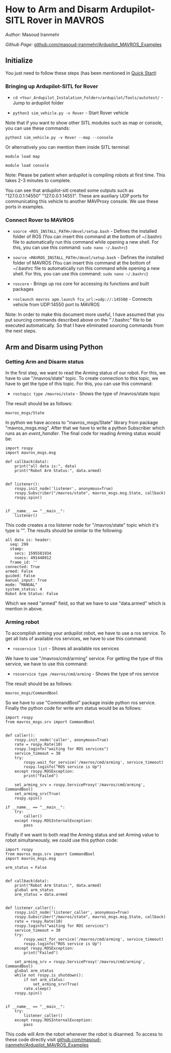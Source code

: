 # How to Arm and Disarm Ardupilot-SITL Rover in MAVROS 

*Author:* Masoud Iranmehr

*Github Page:* [github.com/masoud-iranmehr/Ardupilot_MAVROS_Examples](https://github.com/masoud-iranmehr/Ardupilot_MAVROS_Examples)

## Initialize
You just need to follow these steps (has been mentioned in [Quick Start](index.md))

### Bringing up Ardupilot-SITL for Rover

* `cd <Your_Ardupilot_Instalation_Folder>/ardupilot/Tools/autotest/` - Jump to ardupilot folder

* `python3 sim_vehicle.py -v Rover` - Start Rover vehicle

Note that if you want to show other SITL modules such as map or console, you can use these commands:

    python3 sim_vehicle.py -v Rover --map --console
    
Or alternatively you can mention them inside SITL terminal:

    module load map
    
    module load console

Note: Please be patient when ardupilot is compiling robots at first time. This takes 2-3 minutes to complete.

You can see that ardupilot-sitl created some outputs such as "127.0.0.1:14550" "127.0.0.1:14551". These are auxiliary UDP ports for communicating this vehicle to another MAVProxy console. We use these ports in examples.    

### Connect Rover to MAVROS

* `source <ROS_INSTALL_PATH>/devel/setup.bash` - Defines the installed folder of ROS (You can insert this command at the bottom of ~/.bashrc file to automatically run this command while opening a new shell. For this, you can use this command: `sudo nano ~/.bashrc`)

* `source <MAVROS_INSTALL_PATH>/devel/setup.bash` - Defines the installed folder of MAVROS (You can insert this command at the bottom of ~/.bashrc file to automatically run this command while opening a new shell. For this, you can use this command: `sudo nano ~/.bashrc`)

* `roscore` - Brings up ros core for accessing its functions and built packages

* `roslaunch mavros apm.launch fcu_url:=udp://:14550@` - Connects vehicle from UDP:14550 port to MAVROS 

Note: In order to make this document more useful, I have assumed that you put sourcing commands described above on the "`/.bashrc" file to be executed automatically. So that I have eliminated sourcing commands from the next steps.




## Arm and Disarm using Python

### Getting Arm and Disarm status

In the first step, we want to read the Arming status of our robot. For this, we have to use "/mavros/state" topic. To create connection to this topic, we have to get the type of this topic. For this, you can use this command:

* `rostopic type /mavros/state` - Shows the type of /mavros/state topic

The result should be as follows:

    mavros_msgs/State

In python we have access to "mavros_msgs/State" library from package "mavros_msgs.msg". After that we have to write a python Subscriber which runs as an *event_handler*. The final code for reading Arming status would be:

    import rospy
    import mavros_msgs.msg
      
    def callback(data):
        print("all data is:", data)
        print("Robot Arm Status:", data.armed)
    
    
    def listener():
        rospy.init_node('listener', anonymous=True)
        rospy.Subscriber("/mavros/state", mavros_msgs.msg.State, callback)
        rospy.spin()
    
    
    if __name__ == "__main__":
        listener()

This code creates a ros listener node for "/mavros/state" topic which it's type is "". The results should be similar to the following:

    all data is: header: 
      seq: 299
      stamp: 
        secs: 1595581934
        nsecs: 491440912
      frame_id: ''
    connected: True
    armed: False
    guided: False
    manual_input: True
    mode: "MANUAL"
    system_status: 4
    Robot Arm Status: False

Which we need "armed" field, so that we have to use "data.armed" which is mention in above.

### Arming robot

To accomplish arming your ardupilot robot, we have to use a ros service. To get all lists of available ros services, we have to use this command:

* `rosservice list` - Shows all available ros services

We have to use "/mavros/cmd/arming" service. For getting the type of this service, we have to use this command:

* `rosservice type /mavros/cmd/arming` - Shows the type of ros service

The result should be as follows:

    mavros_msgs/CommandBool

So we have to use "CommandBool" package inside python ros service. Finally the python code for write arm status would be as follows:

    import rospy
    from mavros_msgs.srv import CommandBool
    
    
    def caller():
        rospy.init_node('caller', anonymous=True)
        rate = rospy.Rate(10)
        rospy.loginfo("waiting for ROS services")
        service_timeout = 30
        try:
            rospy.wait_for_service('/mavros/cmd/arming', service_timeout)
            rospy.loginfo("ROS service is Up")
        except rospy.ROSException:
            print("Failed")
    
        set_arming_srv = rospy.ServiceProxy('/mavros/cmd/arming', CommandBool)
        set_arming_srv(True)
        rospy.spin()
    
    if __name__ == "__main__":
        try:
            caller()
        except rospy.ROSInternalException:
            pass


Finally if we want to both read the Arming status and set Arming value to robot simultaneously, we could use this python code:
    
    import rospy
    from mavros_msgs.srv import CommandBool
    import mavros_msgs.msg
    
    arm_status = False
    
    
    def callback(data):
        print("Robot Arm Status:", data.armed)
        global arm_status
        arm_status = data.armed
    
    
    def listener_caller():
        rospy.init_node('listener_caller', anonymous=True)
        rospy.Subscriber("/mavros/state", mavros_msgs.msg.State, callback)
        rate = rospy.Rate(10)
        rospy.loginfo("waiting for ROS services")
        service_timeout = 30
        try:
            rospy.wait_for_service('/mavros/cmd/arming', service_timeout)
            rospy.loginfo("ROS service is Up")
        except rospy.ROSException:
            print("Failed")
    
        set_arming_srv = rospy.ServiceProxy('/mavros/cmd/arming', CommandBool)
        global arm_status
        while not rospy.is_shutdown():
            if not arm_status:
                set_arming_srv(True)
            rate.sleep()
        rospy.spin()
    
    
    if __name__ == "__main__":
        try:
            listener_caller()
        except rospy.ROSInternalException:
            pass

This code will Arm the robot whenever the robot is disarmed. To access to these code directly visit [github.com/masoud-iranmehr/Ardupilot_MAVROS_Examples](https://github.com/masoud-iranmehr/Ardupilot_MAVROS_Examples)











